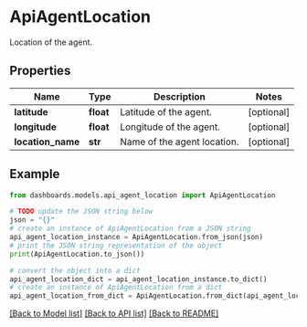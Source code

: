 # ApiAgentLocation

Location of the agent.

## Properties

Name | Type | Description | Notes
------------ | ------------- | ------------- | -------------
**latitude** | **float** | Latitude of the agent. | [optional] 
**longitude** | **float** | Longitude of the agent. | [optional] 
**location_name** | **str** | Name of the agent location. | [optional] 

## Example

```python
from dashboards.models.api_agent_location import ApiAgentLocation

# TODO update the JSON string below
json = "{}"
# create an instance of ApiAgentLocation from a JSON string
api_agent_location_instance = ApiAgentLocation.from_json(json)
# print the JSON string representation of the object
print(ApiAgentLocation.to_json())

# convert the object into a dict
api_agent_location_dict = api_agent_location_instance.to_dict()
# create an instance of ApiAgentLocation from a dict
api_agent_location_from_dict = ApiAgentLocation.from_dict(api_agent_location_dict)
```
[[Back to Model list]](../README.md#documentation-for-models) [[Back to API list]](../README.md#documentation-for-api-endpoints) [[Back to README]](../README.md)


